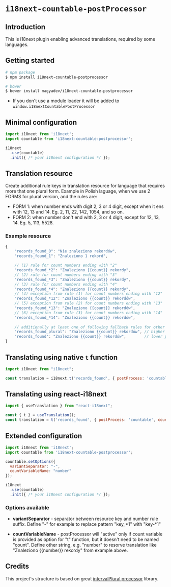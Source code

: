 # `i18next-countable-postProcessor`

## Introduction
This is i18next plugin enabling advanced translations, required by some languages. 

## Getting started
```sh
# npm package
$ npm install i18next-countable-postprocessor

# bower
$ bower install magyadev/i18next-countable-postprocessor
```

- If you don't use a module loader it will be added to `window.i18nextCountablePostProcessor`

## Minimal configuration
```js
import i18next from 'i18next';
import countable from 'i18next-countable-postprocessor';

i18next
  .use(countable)
  .init({ /* your i18next configuration */ });

```

## Translation resource
Create additional rule keys in translation resource for language that requires more that one plural form.
Example in Polish laguage, when we use 2 FORMS for plural version, and the rules are:
* FORM 1: when number ends with digit 2, 3 or 4 digit, except when it ens with 12, 13 and 14. Eg. 2, 11, 22, 142, 1054, and so on.
* FORM 2: when number don't end with 2, 3 or 4 digit, except for 12, 13, 14. Eg. 5, 113, 5528.

### Example resource
```js
{
    "records_found_0": "Nie znaleziono rekordów",
    "records_found_1": "Znaleziono 1 rekord",

    // (1) rule for count numbers ending with "2"
    "records_found_*2": "Znaleziono {{count}} rekordy",
    // (2) rule for count numbers ending with "3"     
    "records_found_*3": "Znaleziono {{count}} rekordy",
    // (3) rule for count numbers ending with "4"   
    "records_found_*4": "Znaleziono {{count}} rekordy", 
    // (4) exception from rule (1) for count numbers ending with "12"     
    "records_found_*12": "Znaleziono {{count}} rekordów",
    // (5) exception from rule (2) for count numbers ending with "13" 
    "records_found_*13": "Znaleziono {{count}} rekordów",
    // (6) exception from rule (3) for count numbers ending with "14"  
    "records_found_*14": "Znaleziono {{count}} rekordów",    
    
    // additionally at least one of following fallback rules for other numbers should be defined
    "records_found_plural": "Znaleziono {{count}} rekordów", // higher priority fallback translation, only for numbers > 2
    "records_found": "Znaleziono {{count}} rekordów",        // lower priority fallback translation, but will handle 0 and 1 if no specific rule for those numbers is provided
}
```


## Translating using native `t` function 
```js
import i18next from "i18next";

const translation = i18next.t('records_found', { postProcess: 'countable', count: 5 }); 
```

## Translating using react-i18next
```js
import { useTranslation } from "react-i18next";

const { t } = useTranslation(); 
const translation = t('records_found', { postProcess: 'countable', count: 5 });
```

## Extended configuration
```js
import i18next from 'i18next';
import countable from 'i18next-countable-postprocessor';

countable.setOptions({
  variantSeparator: "-",
  countVariableName: "number"
});

i18next
  .use(countable)
  .init({ /* your i18next configuration */ });
```

### Options available
* **variantSeparator** - 
  separator between resource key and number rule suffix. Define "-" for example to replace pattern "key_*1" with "key-*1"

* **countVariableName** -
  postProcessor will "active" only if count variable is provided as option for "t" function, but it doesn't need to be named "count". Define other string, e.g. "number" to resorve translation like "Znaleziono {{number}} rekordy" from example above.


## Credits
This project's structure is based on great <a href="https://github.com/i18next/i18next-intervalPlural-postProcessor" target="_blank">intervalPlural processor</a> library.